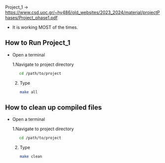 Project_1 -> https://www.csd.uoc.gr/~hy486/old_websites/2023_2024/material/projectPhases/Project_phase1.pdf
- It is working MOST of the times.

## How to Run Project_1
- Open a terminal

  1.Navigate to project directory
    ```sh
       cd /path/to/project
    ```
  2. Type
     ```sh
     make all
     ```
     
## How to clean up compiled files 
- Open a terminal

  1.Navigate to project directory
    ```sh
       cd /path/to/project
    ```
  2. Type
     ```sh
     make clean
     ```
